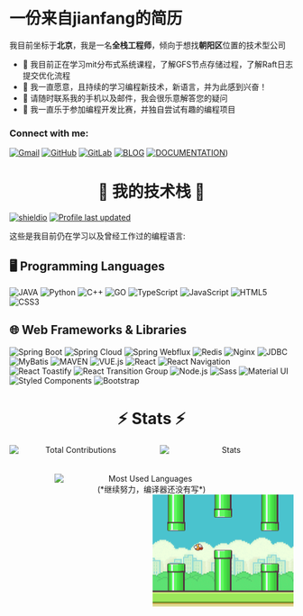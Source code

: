 # 一份来自jianfang的简历

我目前坐标于**北京**，我是一名**全栈工程师**，倾向于想找**朝阳区**位置的技术型公司

- 🔭 我目前正在学习mit分布式系统课程，了解GFS节点存储过程，了解Raft日志提交优化流程
- 🌱 我一直愿意，且持续的学习编程新技术，新语言，并为此感到兴奋！
- 💬 请随时联系我的手机以及邮件，我会很乐意解答您的疑问
- 🐾 我一直乐于参加编程开发比赛，并独自尝试有趣的编程项目

### Connect with me:

[![Gmail](https://img.shields.io/badge/-Gmail-D14836?style=for-the-badge&logo=gmail&logoColor=white)](mailto:jianfang1025@gmail.com)
[![GitHub](https://img.shields.io/badge/-GitHub-181717?style=for-the-badge&logo=github&logoColor=white)]((https://github.com/yikun1025))
[![GitLab](https://img.shields.io/badge/GitLab-330F63?style=for-the-badge&logo=gitlab&logoColor=white)](https://github.com/yikun1025)
[![BLOG](https://img.shields.io/badge/-BLOG-FE7A16?style=for-the-badge&logo=blog&logoColor=white)](https://yikun1025.github.io)
[![DOCUMENTATION](https://img.shields.io/badge/-DOCUMENTATION-212121?style=for-the-badge&logo=documentation&logoColor=white)]((https://blog.eny.li)](https://github.com/yikun1025/Documentation)https://github.com/yikun1025/Documentation))

<h1 align="center">🚀 我的技术栈 🚀</h1>

[![shieldio](https://img.shields.io/badge/Technology%20Stack-2023-blueviolet.svg)](https://github.com/adrianosferreira)
[![Profile last updated](https://img.shields.io/github/last-commit/yikun1025/resume/main?label=Last%20updated&style=flat)]((https://github.com/yikun1025/resume/commits))

这些是我目前仍在学习以及曾经工作过的编程语言:

## 🖥️ Programming Languages

![JAVA](https://img.shields.io/badge/Java-ED8B00?style=for-the-badge&logo=openjdk&logoColor=white)
![Python](https://img.shields.io/badge/-Python-3776AB?style=for-the-badge&logo=python&logoColor=ffffff)
![C++](https://img.shields.io/badge/-C++-00599C?style=for-the-badge&logo=cplusplus&logoColor=ffffff)
![GO](https://img.shields.io/badge/Go-00ADD8?style=for-the-badge&logo=go&logoColor=white)
![TypeScript](https://img.shields.io/badge/-TypeScript-3178C6?style=for-the-badge&logo=typescript&logoColor=ffffff)
![JavaScript](https://img.shields.io/badge/-JavaScript-F7DF1E?style=for-the-badge&logo=javascript&logoColor=000000)
![HTML5](https://img.shields.io/badge/-HTML5-E34F26?style=for-the-badge&logo=html5&logoColor=ffffff)
![CSS3](https://img.shields.io/badge/-CSS3-1572B6?style=for-the-badge&logo=css3&logoColor=ffffff)

## 🌐 Web Frameworks & Libraries


![Spring Boot](https://img.shields.io/badge/SpringBoot-6DB33F?style=for-the-badge&logo=spring&logoColor=white)
![Spring Cloud](https://img.shields.io/badge/SpringCloud-6DB33F?style=for-the-badge&logo=spring&logoColor=white)
![Spring Webflux](https://img.shields.io/badge/SpringWebflux-6DB33F?style=for-the-badge&logo=spring&logoColor=white)
![Redis](https://img.shields.io/badge/redis-%23DD0031.svg?&style=for-the-badge&logo=redis&logoColor=white)
![Nginx](https://img.shields.io/badge/-nginx-764ABC?style=for-the-badge&logo=nginx&logoColor=ffffff)
![JDBC](https://img.shields.io/badge/-jdbc-764ABC?style=for-the-badge&logo=jdbc&logoColor=ffffff)
![MyBatis](https://img.shields.io/badge/-mybatis-5DA3FA?style=for-the-badge&logo=mybatis&logoColor=ffffff)
![MAVEN](https://img.shields.io/badge/-Maven-CA4245?style=for-the-badge&logo=maven&logoColor=ffffff)
![VUE.js](https://img.shields.io/badge/Vue.js-35495E?style=for-the-badge&logo=vue.js&logoColor=4FC08D)
![React](https://img.shields.io/badge/-React-61DAFB?style=for-the-badge&logo=react&logoColor=ffffff)
![React Navigation](https://img.shields.io/badge/-React_Navigation-61DAFB?style=for-the-badge&logo=react&logoColor=ffffff)
![React Toastify](https://img.shields.io/badge/-React_Toastify-61DAFB?style=for-the-badge&logo=react&logoColor=ffffff)
![React Transition Group](https://img.shields.io/badge/-React_Transition_Group-61DAFB?style=for-the-badge&logo=react&logoColor=ffffff)
![Node.js](https://img.shields.io/badge/-Node.js-339933?style=for-the-badge&logo=node.js&logoColor=ffffff)
![Sass](https://img.shields.io/badge/-Sass-CC6699?style=for-the-badge&logo=sass&logoColor=ffffff)
![Material UI](https://img.shields.io/badge/-Material_UI-0081CB?style=for-the-badge&logo=materialui&logoColor=ffffff)
![Styled Components](https://img.shields.io/badge/-Styled_Components-DB7093?style=for-the-badge&logo=styledcomponents&logoColor=ffffff)
![Bootstrap](https://img.shields.io/badge/-Bootstrap-7952B3?style=for-the-badge&logo=bootstrap&logoColor=ffffff)

<h1 align="center">⚡ Stats ⚡</h1>

<div align="center">
  <div style="display: flex; justify-content: center;">
    <img width="390" src="https://github-readme-streak-stats.herokuapp.com/?user=yikun1025&theme=react&border=61dafb&hide_border=true" alt="Total Contributions" style="margin-right: 15px;" />
    <img width="390" src="https://github-readme-stats.vercel.app/api?username=yikun1025&show_icons=true&theme=react&border_color=61dafb&hide_border=true" alt="Stats" style="margin-left: 15px;" />
  </div>
  <br><br>
  <div style="display: flex; justify-content: center; align-items: center;">
    <img width="325" src="https://github-readme-stats.vercel.app/api/top-langs/?username=yikun1025&hide=Jupyter%20Notebook,Cuda&title_color=61dafb&text_color=ffffff&icon_color=61dafb&bg_color=20232a&langs_count=8&layout=compact&border_color=61dafb&hide_border=true" alt="Most Used Languages" style="margin-right: 20px;" />
  </div>
  <span>(*继续努力，编译器还没有写*)</span>
</div>

<img align="right" src="flappybird.gif" width="250">


